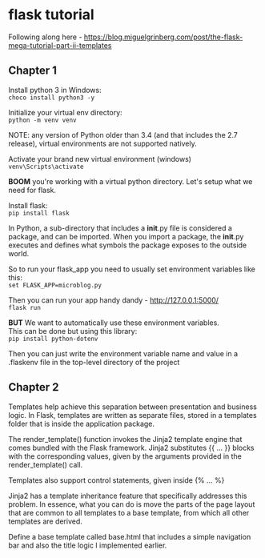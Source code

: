 # flask tutorial

Following along here - https://blog.miguelgrinberg.com/post/the-flask-mega-tutorial-part-ii-templates

## Chapter 1

Install python 3 in Windows:  
`choco install python3 -y`  

Initialize your virtual env directory:  
`python -m venv venv`  

NOTE: any version of Python older than 3.4 (and that includes the 2.7 release), virtual environments are not supported natively.  

Activate your brand new virtual environment (windows)  
`venv\Scripts\activate`  

**BOOM** you're working with a virtual python directory.
Let's setup what we need for flask.  

Install flask:  
`pip install flask`  

In Python, a sub-directory that includes a __init__.py file is considered a package, and can be imported. When you import a package, the __init__.py executes and defines what symbols the package exposes to the outside world.  

So to run your flask_app you need to usually set environment variables like this:  
`set FLASK_APP=microblog.py`  

Then you can run your app handy dandy - http://127.0.0.1:5000/  
`flask run`

**BUT** We want to automatically use these environment variables.  
This can be done but using this library:  
`pip install python-dotenv`  

Then you can just write the environment variable name and value in a .flaskenv file in the top-level directory of the project

## Chapter 2

Templates help achieve this separation between presentation and business logic. In Flask, templates are written as separate files, stored in a templates folder that is inside the application package.

The render_template() function invokes the Jinja2 template engine that comes bundled with the Flask framework. Jinja2 substitutes {{ ... }} blocks with the corresponding values, given by the arguments provided in the render_template() call.

Templates also support control statements, given inside {% ... %}

Jinja2 has a template inheritance feature that specifically addresses this problem. In essence, what you can do is move the parts of the page layout that are common to all templates to a base template, from which all other templates are derived.

Define a base template called base.html that includes a simple navigation bar and also the title logic I implemented earlier.

